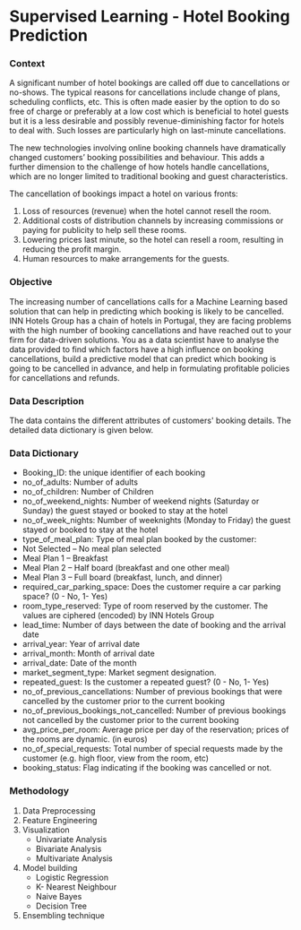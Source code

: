 # Supervised Learning - Hotel Booking Prediction
### Context

A significant number of hotel bookings are called off due to cancellations or no-shows. The typical reasons for cancellations include change of plans, scheduling conflicts, etc. This is often made easier by the option to do so free of charge or preferably at a low cost which is beneficial to hotel guests but it is a less desirable and possibly revenue-diminishing factor for hotels to deal with. Such losses are particularly high on last-minute cancellations.

The new technologies involving online booking channels have dramatically changed customers’ booking possibilities and behaviour. This adds a further dimension to the challenge of how hotels handle cancellations, which are no longer limited to traditional booking and guest characteristics.

The cancellation of bookings impact a hotel on various fronts:
1. Loss of resources (revenue) when the hotel cannot resell the room.
2. Additional costs of distribution channels by increasing commissions or paying for publicity to help sell these rooms.
3. Lowering prices last minute, so the hotel can resell a room, resulting in reducing the profit margin.
4. Human resources to make arrangements for the guests.

### Objective

The increasing number of cancellations calls for a Machine Learning based solution that can help in predicting which booking is likely to be cancelled. INN Hotels Group has a chain of hotels in Portugal, they are facing problems with the high number of booking cancellations and have reached out to your firm for data-driven solutions. You as a data scientist have to analyse the data provided to find which factors have a high influence on booking cancellations, build a predictive model that can predict which booking is going to be cancelled in advance, and help in formulating profitable policies for cancellations and refunds.

### Data Description

The data contains the different attributes of customers' booking details. The detailed data dictionary is given below.

### Data Dictionary

- Booking_ID: the unique identifier of each booking
- no_of_adults: Number of adults
- no_of_children: Number of Children
- no_of_weekend_nights: Number of weekend nights (Saturday or Sunday) the guest stayed or booked to stay at the hotel
- no_of_week_nights: Number of weeknights (Monday to Friday) the guest stayed or booked to stay at the hotel
- type_of_meal_plan: Type of meal plan booked by the customer:
- Not Selected – No meal plan selected
 - Meal Plan 1 – Breakfast
 - Meal Plan 2 – Half board (breakfast and one other meal)
 - Meal Plan 3 – Full board (breakfast, lunch, and dinner)
- required_car_parking_space: Does the customer require a car parking space? (0 - No, 1- Yes)
- room_type_reserved: Type of room reserved by the customer. The values are ciphered (encoded) by INN Hotels Group
- lead_time: Number of days between the date of booking and the arrival date
- arrival_year: Year of arrival date
- arrival_month: Month of arrival date
- arrival_date: Date of the month
- market_segment_type: Market segment designation.
- repeated_guest: Is the customer a repeated guest? (0 - No, 1- Yes)
- no_of_previous_cancellations: Number of previous bookings that were cancelled by the customer prior to the current booking
- no_of_previous_bookings_not_cancelled: Number of previous bookings not cancelled by the customer prior to the current booking
- avg_price_per_room: Average price per day of the reservation; prices of the rooms are dynamic. (in euros)
- no_of_special_requests: Total number of special requests made by the customer (e.g. high floor, view from the room, etc)
- booking_status: Flag indicating if the booking was cancelled or not.

### Methodology

1. Data Preprocessing
2. Feature Engineering
3. Visualization
    * Univariate Analysis
    * Bivariate Analysis
    * Multivariate Analysis
4. Model building 
    * Logistic Regression
    * K- Nearest Neighbour
    * Naive Bayes
    * Decision Tree 
5. Ensembling technique